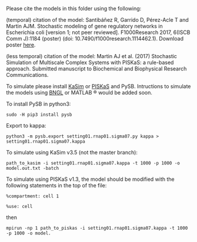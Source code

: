 Please cite the models in this folder using the following:

(temporal) citation of the model: Santibáñez R, Garrido D, Pérez-Acle T and Martin AJM. Stochastic modeling of gene regulatory networks in Escherichia coli [version 1; not peer reviewed]. F1000Research 2017, 6(ISCB Comm J):1184 (poster) (doi: 10.7490/f1000research.1114462.1). Download poster [here](https://f1000research.com/posters/6-1184).

(less temporal) citation of the model: Martin AJ et al. (2017) Stochastic Simulation of Multiscale Complex Systems with PISKaS: a rule-based approach. Submitted manuscript to Biochemical and Biophysical Research Communications.

To simulate please install [KaSim](https://github.com/Kappa-Dev/KaSim) or [PISKaS](https://github.com/DLab/PISKaS) and PySB. Intructions to simulate the models using [BNGL](https://github.com/RuleWorld/bionetgen) or MATLAB &reg; would be added soon.

To install PySB in python3:

`sudo -H pip3 install pysb`

Export to kappa:

`python3 -m pysb.export setting01.rnap01.sigma07.py kappa > setting01.rnap01.sigma07.kappa`

To simulate using KaSim v3.5 (not the master branch):

`path_to_kasim -i setting01.rnap01.sigma07.kappa -t 1000 -p 1000 -o model.out.txt -batch`

To simulate using PISKaS v1.3, the model should be modified with the following statements in the top of the file:

`%compartment: cell 1`

`%use: cell`

then

`mpirun -np 1 path_to_piskas -i setting01.rnap01.sigma07.kappa -t 1000 -p 1000 -o model.`
